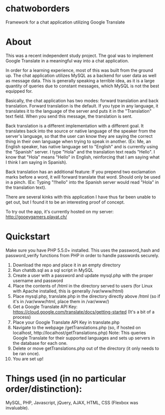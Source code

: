 # chatwoborders
Framework for a chat application utilizing Google Translate

# About
This was a recent independent study project. The goal was to implement Google Translate in a meaningful way into a chat application.

In order for a learning experience, most of this was built from the ground up. The chat application utilizes MySQL as a backend for user data as well as message data. This is generally speaking a terrible idea, as it is a large quantity of queries due to constant messages, which MySQL is not the best equipped for.

Basically, the chat application has two modes: forward translation and back translation.
Forward translation is the default. If you type in any language, it translates it to the language of the server and puts it in the "Translation" text field. When you send this message, the translation is sent.

Back translation is a different implementation with a different goal. It translates back into the source or native language of the speaker from the server's language, so that the user can know they are saying the correct thing in their own language when trying to speak in another. (Ex: Me, an English speaker, has native language set to "English" and is currently using the "Spanish" server. I type "Hola" and the translation text reads "Hello". I know that "Hola" means "Hello" in English, reinforcing that I am saying what I think I am saying in Spanish).

Back translation has an additional feature: If you prepend two exclamation marks before a word, it will forward translate that word. Should only be used in a pinch. (Ex: Typing "!!hello" into the Spanish server would read "Hola" in the translation text).

There are several kinks with this application I have thus far been unable to get out, but I found it to be an interesting proof of concept.

To try out the app, it's currently hosted on my server: http://gooeygamers.playat.ch/

# Quickstart
Make sure you have PHP 5.5.0+ installed. This uses the password_hash and password_verify functions from PHP in order to handle passwords securely.

1. Download the repo and place it in an empty directory
2. Run chatdb.sql as a sql script in MySQL
3. Create a user with a password and update mysql.php with the proper username and password
4. Place the contents of /html in the directory served to users (for Linux with Apache installed, this is generally /var/www/html)
5. Place mysql.php, translate.php in the directory directly above /html (so if it's in /var/www/html, place them in /var/www/)
6. Get a Google Translate API Key: https://cloud.google.com/translate/docs/getting-started (It's a bit of a process)
7. Place your Google Translate API Key in translate.php
8. Navigate to the webpage /getTranslations.php (so, if hosted on localhost, http://localhost/getTranslations.php)
  Note: This queries Google Translate for their supported languages and sets up servers in the database for each one.
9. Delete or move getTranslations.php out of the directory (it only needs to be ran once).
10. You are set up!

# Things used (in no particular order/distinction):
MySQL, PHP, Javascript, jQuery, AJAX, HTML, CSS (Flexbox was invaluable).
